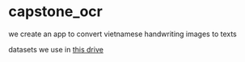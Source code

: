 # capstone_ocr

we create an app to convert vietnamese handwriting images to texts

datasets we use in [this drive](https://drive.google.com/drive/folders/1kk1koTjKOHEH2agNulfGbLemb47pkOmd?usp=sharing)

